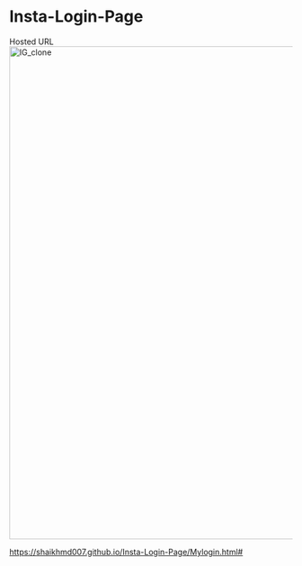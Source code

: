 # Insta-Login-Page



Hosted URL
<img width="875" alt="IG_clone" src="https://user-images.githubusercontent.com/94097592/189658594-b06d1c63-317b-4667-9e5b-d7b184248c76.png">

https://shaikhmd007.github.io/Insta-Login-Page/Mylogin.html#
